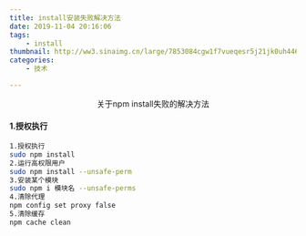 ```yaml
---
title: install安装失败解决方法
date: 2019-11-04 20:16:06
tags:
	- install
thumbnail: http://ww3.sinaimg.cn/large/7853084cgw1f7vueqesr5j21jk0uh446.jpg
categories:
	- 技术

---
```




<center>关于npm install失败的解决方法</center>

#### 1.授权执行
```bash
1.授权执行
sudo npm install
2.运行高权限用户
sudo npm install --unsafe-perm
3.安装某个模块
sudo npm i 模块名 --unsafe-perms
4.清除代理
npm config set proxy false
5.清除缓存
npm cache clean
```